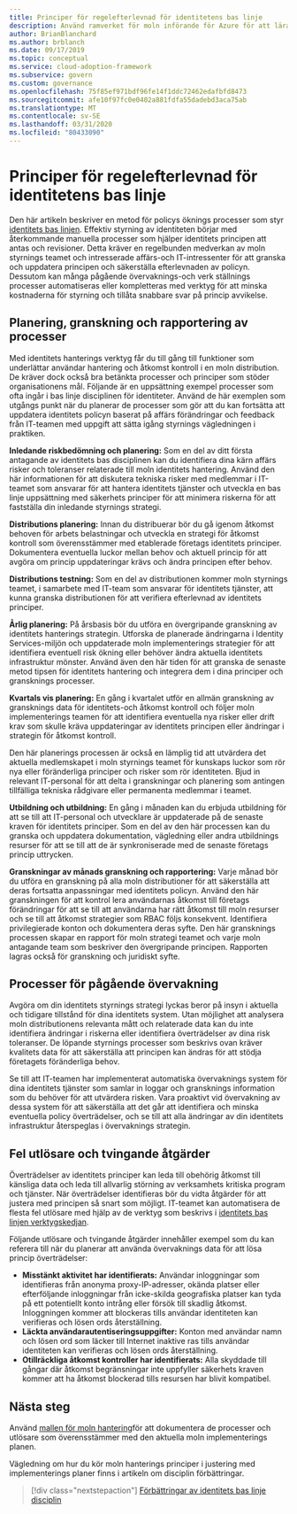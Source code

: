 ```yaml
---
title: Principer för regelefterlevnad för identitetens bas linje
description: Använd ramverket för moln införande för Azure för att lära dig hur du skapar processer som har stöd för en identitets styrnings disciplin.
author: BrianBlanchard
ms.author: brblanch
ms.date: 09/17/2019
ms.topic: conceptual
ms.service: cloud-adoption-framework
ms.subservice: govern
ms.custom: governance
ms.openlocfilehash: 75f85ef971bdf96fe14f1ddc72462edafbfd8473
ms.sourcegitcommit: afe10f97fc0e0402a881fdfa55dadebd3aca75ab
ms.translationtype: MT
ms.contentlocale: sv-SE
ms.lasthandoff: 03/31/2020
ms.locfileid: "80433090"
---
```

# <a name="identity-baseline-policy-compliance-processes"></a>Principer för regelefterlevnad för identitetens bas linje

Den här artikeln beskriver en metod för policys öknings processer som styr [identitets bas linjen](./index.md). Effektiv styrning av identiteten börjar med återkommande manuella processer som hjälper identitets principen att antas och revisioner. Detta kräver en regelbunden medverkan av moln styrnings teamet och intresserade affärs-och IT-intressenter för att granska och uppdatera principen och säkerställa efterlevnaden av policyn. Dessutom kan många pågående övervaknings-och verk ställnings processer automatiseras eller kompletteras med verktyg för att minska kostnaderna för styrning och tillåta snabbare svar på princip avvikelse.

## <a name="planning-review-and-reporting-processes"></a>Planering, granskning och rapportering av processer

Med identitets hanterings verktyg får du till gång till funktioner som underlättar användar hantering och åtkomst kontroll i en moln distribution. De kräver dock också bra betänkta processer och principer som stöder organisationens mål. Följande är en uppsättning exempel processer som ofta ingår i bas linje disciplinen för identiteter. Använd de här exemplen som utgångs punkt när du planerar de processer som gör att du kan fortsätta att uppdatera identitets policyn baserat på affärs förändringar och feedback från IT-teamen med uppgift att sätta igång styrnings vägledningen i praktiken.

**Inledande riskbedömning och planering:** Som en del av ditt första antagande av identitets bas disciplinen kan du identifiera dina kärn affärs risker och toleranser relaterade till moln identitets hantering. Använd den här informationen för att diskutera tekniska risker med medlemmar i IT-teamet som ansvarar för att hantera identitets tjänster och utveckla en bas linje uppsättning med säkerhets principer för att minimera riskerna för att fastställa din inledande styrnings strategi.

**Distributions planering:** Innan du distribuerar bör du gå igenom åtkomst behoven för arbets belastningar och utveckla en strategi för åtkomst kontroll som överensstämmer med etablerade företags identitets principer. Dokumentera eventuella luckor mellan behov och aktuell princip för att avgöra om princip uppdateringar krävs och ändra principen efter behov.

**Distributions testning:** Som en del av distributionen kommer moln styrnings teamet, i samarbete med IT-team som ansvarar för identitets tjänster, att kunna granska distributionen för att verifiera efterlevnad av identitets principer.

**Årlig planering:** På årsbasis bör du utföra en övergripande granskning av identitets hanterings strategin. Utforska de planerade ändringarna i Identity Services-miljön och uppdaterade moln implementerings strategier för att identifiera eventuell risk ökning eller behöver ändra aktuella identitets infrastruktur mönster. Använd även den här tiden för att granska de senaste metod tipsen för identitets hantering och integrera dem i dina principer och gransknings processer.

**Kvartals vis planering:** En gång i kvartalet utför en allmän granskning av gransknings data för identitets-och åtkomst kontroll och följer moln implementerings teamen för att identifiera eventuella nya risker eller drift krav som skulle kräva uppdateringar av identitets principen eller ändringar i strategin för åtkomst kontroll.

Den här planerings processen är också en lämplig tid att utvärdera det aktuella medlemskapet i moln styrnings teamet för kunskaps luckor som rör nya eller föränderliga principer och risker som rör identiteten. Bjud in relevant IT-personal för att delta i granskningar och planering som antingen tillfälliga tekniska rådgivare eller permanenta medlemmar i teamet.

**Utbildning och utbildning:** En gång i månaden kan du erbjuda utbildning för att se till att IT-personal och utvecklare är uppdaterade på de senaste kraven för identitets principer. Som en del av den här processen kan du granska och uppdatera dokumentation, vägledning eller andra utbildnings resurser för att se till att de är synkroniserade med de senaste företags princip uttrycken.

**Granskningar av månads granskning och rapportering:** Varje månad bör du utföra en granskning på alla moln distributioner för att säkerställa att deras fortsatta anpassningar med identitets policyn. Använd den här granskningen för att kontrol lera användarnas åtkomst till företags förändringar för att se till att användarna har rätt åtkomst till moln resurser och se till att åtkomst strategier som RBAC följs konsekvent. Identifiera privilegierade konton och dokumentera deras syfte. Den här gransknings processen skapar en rapport för moln strategi teamet och varje moln antagande team som beskriver den övergripande principen. Rapporten lagras också för granskning och juridiskt syfte.

## <a name="processes-for-ongoing-monitoring"></a>Processer för pågående övervakning

Avgöra om din identitets styrnings strategi lyckas beror på insyn i aktuella och tidigare tillstånd för dina identitets system. Utan möjlighet att analysera moln distributionens relevanta mått och relaterade data kan du inte identifiera ändringar i riskerna eller identifiera överträdelser av dina risk toleranser. De löpande styrnings processer som beskrivs ovan kräver kvalitets data för att säkerställa att principen kan ändras för att stödja företagets föränderliga behov.

Se till att IT-teamen har implementerat automatiska övervaknings system för dina identitets tjänster som samlar in loggar och gransknings information som du behöver för att utvärdera risken. Vara proaktivt vid övervakning av dessa system för att säkerställa att det går att identifiera och minska eventuella policy överträdelser, och se till att alla ändringar av din identitets infrastruktur återspeglas i övervaknings strategin.

## <a name="violation-triggers-and-enforcement-actions"></a>Fel utlösare och tvingande åtgärder

Överträdelser av identitets principer kan leda till obehörig åtkomst till känsliga data och leda till allvarlig störning av verksamhets kritiska program och tjänster. När överträdelser identifieras bör du vidta åtgärder för att justera med principen så snart som möjligt. IT-teamet kan automatisera de flesta fel utlösare med hjälp av de verktyg som beskrivs i [identitets bas linjen verktygskedjan](./toolchain.md).

Följande utlösare och tvingande åtgärder innehåller exempel som du kan referera till när du planerar att använda övervaknings data för att lösa princip överträdelser:

- **Misstänkt aktivitet har identifierats:** Användar inloggningar som identifieras från anonyma proxy-IP-adresser, okända platser eller efterföljande inloggningar från icke-skilda geografiska platser kan tyda på ett potentiellt konto intrång eller försök till skadlig åtkomst. Inloggningen kommer att blockeras tills användar identiteten kan verifieras och lösen ords återställning.
- **Läckta användarautentiseringsuppgifter:** Konton med användar namn och lösen ord som läcker till Internet inaktive ras tills användar identiteten kan verifieras och lösen ords återställning.
- **Otillräckliga åtkomst kontroller har identifierats:** Alla skyddade till gångar där åtkomst begränsningar inte uppfyller säkerhets kraven kommer att ha åtkomst blockerad tills resursen har blivit kompatibel.

## <a name="next-steps"></a>Nästa steg

Använd [mallen för moln hantering](./template.md)för att dokumentera de processer och utlösare som överensstämmer med den aktuella moln implementerings planen.

Vägledning om hur du kör moln hanterings principer i justering med implementerings planer finns i artikeln om disciplin förbättringar.

> [!div class="nextstepaction"]
> [Förbättringar av identitets bas linje disciplin](./discipline-improvement.md)
